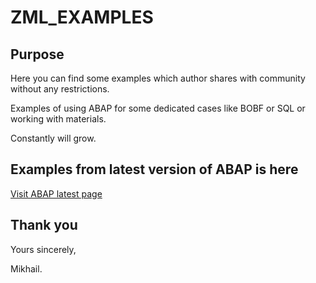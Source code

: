 # ZML_EXAMPLES

## Purpose

Here you can find some examples which author shares with community without any restrictions.

Examples of using ABAP for some dedicated cases like BOBF or SQL or working with materials. 

Constantly will grow.

## Examples from latest version of ABAP is here

[Visit ABAP latest page](https://help.sap.com/doc/abapdocu_latest_index_htm/latest/en-US/index.htm?file=abenabap_examples.htm)

## Thank you

Yours sincerely,

Mikhail.
